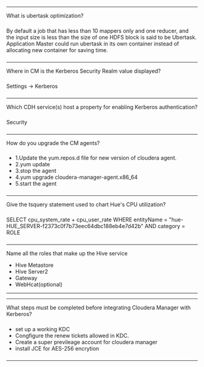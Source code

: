 ----
What is ubertask optimization?
###
By default a job that has less than 10 mappers only and one reducer, and the input size is less than the size of one HDFS block is said to be Ubertask. Application Master could run ubertask in its own container instead of allocating new container for saving time. 
###
---
Where in CM is the Kerberos Security Realm value displayed?
###
Settings -> Kerberos
###
----
Which CDH service(s) host a property for enabling Kerberos authentication?
###
Security
###
----
How do you upgrade the CM agents?
###
* 1.Update the yum.repos.d file for new version of cloudera agent.
* 2.yum update
* 3.stop the agent
* 4.yum upgrade cloudera-manager-agent.x86_64
* 5.start the agent
###

----
Give the tsquery statement used to chart Hue's CPU utilization?
###
SELECT cpu_system_rate + cpu_user_rate WHERE entityName = "hue-HUE_SERVER-f2373c0f7b73eec64dbc188eb4e7d42b" AND category = ROLE
###
----
Name all the roles that make up the Hive service
* Hive Metastore
* Hive Server2
* Gateway
* WebHcat(optional)
-----
----
What steps must be completed before integrating Cloudera Manager with Kerberos?
###
* set up a working KDC
* Congfigure the renew tickets allowed in KDC.
* Create a super previleage account for cloudera manager
* install JCE for AES-256 encrytion
###
----
